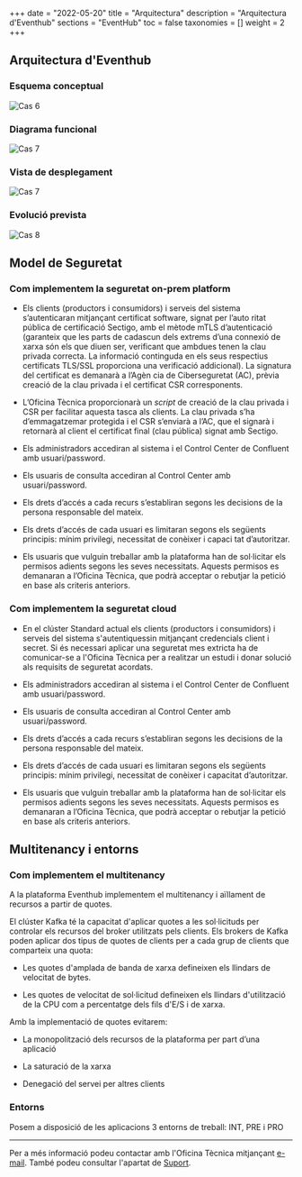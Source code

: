 +++
date        = "2022-05-20"
title       = "Arquitectura"
description = "Arquitectura d'Eventhub"
sections    = "EventHub"
toc         = false
taxonomies  = []
weight      = 2
+++


## Arquitectura d'Eventhub


### Esquema conceptual

![Cas 6](/related/eventhub/MU07.png)

### Diagrama funcional

![Cas 7](/related/eventhub/DiagramaFuncional.png)

### Vista de desplegament

![Cas 7](/related/eventhub/MU08.png)

### Evolució prevista

![Cas 8](/related/eventhub/MU09.png)


## Model de Seguretat

### Com implementem la seguretat on-prem platform

* Els clients (productors i consumidors) i serveis del sistema s’autenticaran mitjançant certificat software, signat per l’auto ritat pública de certificació Sectigo, amb el mètode mTLS d’autenticació (garanteix que les parts de cadascun dels extrems d’una connexió de xarxa són els que diuen ser, verificant que ambdues tenen la clau privada correcta. La informació continguda en els seus respectius certificats TLS/SSL proporciona una verificació addicional). La signatura del certificat es demanarà a l’Agèn cia de Ciberseguretat (AC), prèvia creació de la clau privada i el certificat CSR corresponents.

* L’Oficina Tècnica proporcionarà un *script* de creació de la clau privada i CSR per facilitar aquesta tasca als clients. La clau privada s’ha d’emmagatzemar protegida i el CSR s’enviarà a l’AC, que el signarà i retornarà al client el certificat final (clau pública) signat amb Sectigo.

* Els administradors accediran al sistema i el Control Center de Confluent amb usuari/password.

* Els usuaris de consulta accediran al Control Center amb usuari/password.

* Els drets d’accés a cada recurs s’establiran segons les decisions de la persona responsable del mateix. 

* Els drets d’accés de cada usuari es limitaran segons els següents principis: mínim privilegi, necessitat de conèixer i capaci tat d’autoritzar. 

* Els usuaris que vulguin treballar amb la plataforma han de sol·licitar els permisos adients segons les seves necessitats. Aquests permisos es demanaran a l’Oficina Tècnica, que podrà acceptar o rebutjar la petició en base als criteris anteriors.

### Com implementem la seguretat cloud

* En el clúster Standard actual els clients (productors i consumidors) i serveis del sistema s'autentiquessin mitjançant credencials client i secret. Si és necessari aplicar una seguretat mes extricta ha de comunicar-se a l'Oficina Tècnica per a realitzar un estudi i donar solució als requisits de seguretat acordats.

* Els administradors accediran al sistema i el Control Center de Confluent amb usuari/password. 

* Els usuaris de consulta accediran al Control Center amb usuari/password.

* Els drets d’accés a cada recurs s’establiran segons les decisions de la persona responsable del mateix.

* Els drets d’accés de cada usuari es limitaran segons els següents principis: mínim privilegi, necessitat de conèixer i capacitat d’autoritzar.

* Els usuaris que vulguin treballar amb la plataforma han de sol·licitar els permisos adients segons les seves necessitats. Aquests permisos es demanaran a l’Oficina Tècnica, que podrà acceptar o rebutjar la petició en base als criteris anteriors.

## Multitenancy i entorns

### Com implementem el multitenancy 

A la plataforma Eventhub implementem el multitenancy i aïllament de recursos a partir de quotes. 

El clúster Kafka té la capacitat d'aplicar quotes a les sol·licituds per controlar els recursos del broker utilitzats pels clients. Els brokers de Kafka poden aplicar dos tipus de quotes de clients per a cada grup de clients que comparteix una quota:

* Les quotes d'amplada de banda de xarxa defineixen els llindars de velocitat de bytes. 

* Les quotes de velocitat de sol·licitud defineixen els llindars d'utilització de la CPU com a percentatge dels fils d'E/S i de xarxa.

Amb la implementació de quotes evitarem:

* La monopolització dels recursos de la plataforma per part d’una aplicació 

* La saturació de la xarxa

* Denegació del servei per altres clients

### Entorns 

Posem a disposició de les aplicacions 3 entorns de treball: INT, PRE i PRO


---
Per a més informació podeu contactar amb l'Oficina Tècnica mitjançant [e-mail](mailto:eventhub.ctti@gencat.cat). També podeu consultar l'apartat de [Suport](/eventhub/Suport).
